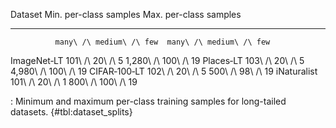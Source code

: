 Dataset        Min. per-class samples   Max. per-class samples
------------  -----------------------  -----------------------
              many\ /\ medium\ /\ few  many\ /\ medium\ /\ few
<!--  -->
ImageNet‑LT          101\ /\ 20\ /\ 5     1,280\ /\ 100\ /\ 19
Places‑LT            103\ /\ 20\ /\ 5     4,980\ /\ 100\ /\ 19
CIFAR‑100‑LT         102\ /\ 20\ /\ 5        500\ /\ 98\ /\ 19
iNaturalist          101\ /\ 20\ /\ 1       800\ /\ 100\ /\ 19

: Minimum and maximum per-class training samples for long-tailed datasets. {#tbl:dataset_splits}
